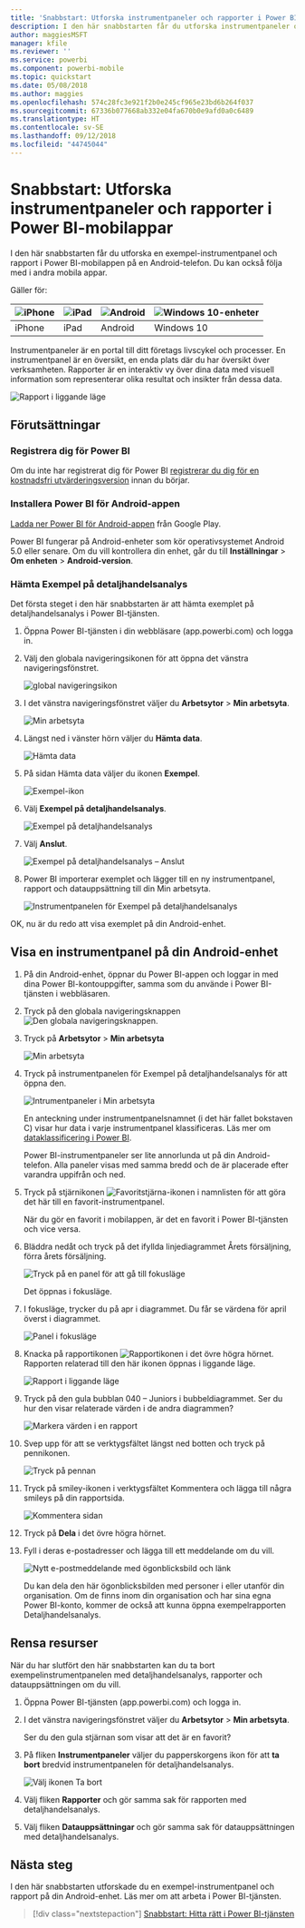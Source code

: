 ```yaml
---
title: 'Snabbstart: Utforska instrumentpaneler och rapporter i Power BI-mobilappar'
description: I den här snabbstarten får du utforska instrumentpaneler och rapporter i Power BI-mobilappar.
author: maggiesMSFT
manager: kfile
ms.reviewer: ''
ms.service: powerbi
ms.component: powerbi-mobile
ms.topic: quickstart
ms.date: 05/08/2018
ms.author: maggies
ms.openlocfilehash: 574c28fc3e921f2b0e245cf965e23bd6b264f037
ms.sourcegitcommit: 67336b077668ab332e04fa670b0e9afd0a0c6489
ms.translationtype: HT
ms.contentlocale: sv-SE
ms.lasthandoff: 09/12/2018
ms.locfileid: "44745044"
---
```

# <a name="quickstart-explore-dashboards-and-reports-in-the-power-bi-mobile-apps"></a>Snabbstart: Utforska instrumentpaneler och rapporter i Power BI-mobilappar
I den här snabbstarten får du utforska en exempel-instrumentpanel och rapport i Power BI-mobilappen på en Android-telefon. Du kan också följa med i andra mobila appar. 

Gäller för:

| ![iPhone](./media/mobile-apps-quickstart-view-dashboard-report/iphone-logo-30-px.png) | ![iPad](./media/mobile-apps-quickstart-view-dashboard-report/ipad-logo-30-px.png) | ![Android](./media/mobile-apps-quickstart-view-dashboard-report/android-logo-30-px.png) | ![Windows 10-enheter](./media/mobile-apps-quickstart-view-dashboard-report/win-10-logo-30-px.png) |
|:--- |:--- |:--- |:--- |
| iPhone | iPad | Android | Windows 10 |

Instrumentpaneler är en portal till ditt företags livscykel och processer. En instrumentpanel är en översikt, en enda plats där du har översikt över verksamheten. Rapporter är en interaktiv vy över dina data med visuell information som representerar olika resultat och insikter från dessa data. 

![Rapport i liggande läge](././media/mobile-apps-quickstart-view-dashboard-report/power-bi-android-quickstart-report.png)

## <a name="prerequisites"></a>Förutsättningar

### <a name="sign-up-for-power-bi"></a>Registrera dig för Power BI
Om du inte har registrerat dig för Power BI [registrerar du dig för en kostnadsfri utvärderingsversion](https://app.powerbi.com/signupredirect?pbi_source=web) innan du börjar.

### <a name="install-the-power-bi-for-android-app"></a>Installera Power BI för Android-appen
[Ladda ner Power BI för Android-appen](http://go.microsoft.com/fwlink/?LinkID=544867) från Google Play.

Power BI fungerar på Android-enheter som kör operativsystemet Android 5.0 eller senare. Om du vill kontrollera din enhet, går du till **Inställningar** > **Om enheten** > **Android-version**.

### <a name="download-the-retail-analysis-sample"></a>Hämta Exempel på detaljhandelsanalys
Det första steget i den här snabbstarten är att hämta exemplet på detaljhandelsanalys i Power BI-tjänsten.

1. Öppna Power BI-tjänsten i din webbläsare (app.powerbi.com) och logga in.

1. Välj den globala navigeringsikonen för att öppna det vänstra navigeringsfönstret.

    ![global navigeringsikon](./media/mobile-apps-quickstart-view-dashboard-report/power-bi-android-quickstart-global-nav-icon.png)

2. I det vänstra navigeringsfönstret väljer du **Arbetsytor** > **Min arbetsyta**.

    ![Min arbetsyta](./media/mobile-apps-quickstart-view-dashboard-report/power-bi-android-quickstart-my-workspace.png)

3. Längst ned i vänster hörn väljer du **Hämta data**.
   
    ![Hämta data](./media/mobile-apps-quickstart-view-dashboard-report/power-bi-get-data.png)

3. På sidan Hämta data väljer du ikonen **Exempel**.
   
   ![Exempel-ikon](./media/mobile-apps-quickstart-view-dashboard-report/power-bi-samples-icon.png)

4. Välj **Exempel på detaljhandelsanalys**.
 
    ![Exempel på detaljhandelsanalys](./media/mobile-apps-quickstart-view-dashboard-report/power-bi-rs.png)
 
8. Välj **Anslut**.  
  
   ![Exempel på detaljhandelsanalys – Anslut](./media/mobile-apps-quickstart-view-dashboard-report/retail16.png)
   
5. Power BI importerar exemplet och lägger till en ny instrumentpanel, rapport och datauppsättning till din Min arbetsyta.
   
   ![Instrumentpanelen för Exempel på detaljhandelsanalys](./media/mobile-apps-quickstart-view-dashboard-report/power-bi-service-opportunity-sample.png)

OK, nu är du redo att visa exemplet på din Android-enhet.

## <a name="view-a-dashboard-on-your-android-device"></a>Visa en instrumentpanel på din Android-enhet
1. På din Android-enhet, öppnar du Power BI-appen och loggar in med dina Power BI-kontouppgifter, samma som du använde i Power BI-tjänsten i webbläsaren.

1.  Tryck på den globala navigeringsknappen ![Den globala navigeringsknappen](./media/mobile-apps-quickstart-view-dashboard-report/power-bi-iphone-global-nav-button.png).

2.  Tryck på **Arbetsytor** > **Min arbetsyta**

    ![Min arbetsyta](./media/mobile-apps-quickstart-view-dashboard-report/power-bi-android-quickstart-workspaces.png)

3. Tryck på instrumentpanelen för Exempel på detaljhandelsanalys för att öppna den.
 
    ![Intrumentpaneler i Min arbetsyta](./media/mobile-apps-quickstart-view-dashboard-report/power-bi-android-quickstart-open-retail.png)
   
    En anteckning under instrumentpanelsnamnet (i det här fallet bokstaven C) visar hur data i varje instrumentpanel klassificeras. Läs mer om [dataklassificering i Power BI](../../service-data-classification.md).

    Power BI-instrumentpaneler ser lite annorlunda ut på din Android-telefon. Alla paneler visas med samma bredd och de är placerade efter varandra uppifrån och ned.

4. Tryck på stjärnikonen ![Favoritstjärna-ikonen](./media/mobile-apps-quickstart-view-dashboard-report/power-bi-android-quickstart-favorite-icon.png) i namnlisten för att göra det här till en favorit-instrumentpanel.

    När du gör en favorit i mobilappen, är det en favorit i Power BI-tjänsten och vice versa.

4. Bläddra nedåt och tryck på det ifyllda linjediagrammet Årets försäljning, förra årets försäljning.

    ![Tryck på en panel för att gå till fokusläge](./media/mobile-apps-quickstart-view-dashboard-report/power-bi-android-quickstart-tap-tile-fave.png)

    Det öppnas i fokusläge.

7. I fokusläge, trycker du på apr i diagrammet. Du får se värdena för april överst i diagrammet.

    ![Panel i fokusläge](./media/mobile-apps-quickstart-view-dashboard-report/power-bi-android-quickstart-tile-focus.png)

8. Knacka på rapportikonen ![Rapportikonen](./media/mobile-apps-quickstart-view-dashboard-report/power-bi-android-quickstart-report-icon.png) i det övre högra hörnet. Rapporten relaterad till den här ikonen öppnas i liggande läge.

    ![Rapport i liggande läge](././media/mobile-apps-quickstart-view-dashboard-report/power-bi-android-quickstart-report.png)

9. Tryck på den gula bubblan 040 – Juniors i bubbeldiagrammet. Ser du hur den visar relaterade värden i de andra diagrammen? 

    ![Markera värden i en rapport](./media/mobile-apps-quickstart-view-dashboard-report/power-bi-android-quickstart-cross-highlight.png)

10. Svep upp för att se verktygsfältet längst ned botten och tryck på pennikonen.

    ![Tryck på pennan](./media/mobile-apps-quickstart-view-dashboard-report/power-bi-android-quickstart-tap-pencil.png)

11. Tryck på smiley-ikonen i verktygsfältet Kommentera och lägga till några smileys på din rapportsida.
 
    ![Kommentera sidan](./media/mobile-apps-quickstart-view-dashboard-report/power-bi-android-quickstart-annotate.png)

12. Tryck på **Dela** i det övre högra hörnet.

1. Fyll i deras e-postadresser och lägga till ett meddelande om du vill.  

    ![Nytt e-postmeddelande med ögonblicksbild och länk](./media/mobile-apps-quickstart-view-dashboard-report/power-bi-android-quickstart-send-snapshot.png)

    Du kan dela den här ögonblicksbilden med personer i eller utanför din organisation. Om de finns inom din organisation och har sina egna Power BI-konto, kommer de också att kunna öppna exempelrapporten Detaljhandelsanalys.

## <a name="clean-up-resources"></a>Rensa resurser

När du har slutfört den här snabbstarten kan du ta bort exempelinstrumentpanelen med detaljhandelsanalys, rapporter och datauppsättningen om du vill.

1. Öppna Power BI-tjänsten (app.powerbi.com) och logga in.

2. I det vänstra navigeringsfönstret väljer du **Arbetsytor** > **Min arbetsyta**.

    Ser du den gula stjärnan som visar att det är en favorit?

3. På fliken **Instrumentpaneler** väljer du papperskorgens ikon för att **ta bort** bredvid instrumentpanelen för detaljhandelsanalys.

    ![Välj ikonen Ta bort](./media/mobile-apps-quickstart-view-dashboard-report/power-bi-android-quickstart-delete-retail.png)

4. Välj fliken **Rapporter** och gör samma sak för rapporten med detaljhandelsanalys.

5. Välj fliken **Datauppsättningar** och gör samma sak för datauppsättningen med detaljhandelsanalys.


## <a name="next-steps"></a>Nästa steg

I den här snabbstarten utforskade du en exempel-instrumentpanel och rapport på din Android-enhet. Läs mer om att arbeta i Power BI-tjänsten. 

> [!div class="nextstepaction"]
> [Snabbstart: Hitta rätt i Power BI-tjänsten](../../service-the-new-power-bi-experience.md)


